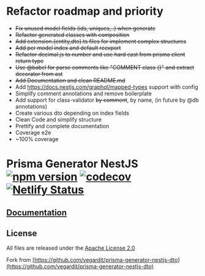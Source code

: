 # Refactor roadmap and priority

- ~~Fix unused model fields (ids, uniques,..) when generate~~
- ~~Refactor generated classes with composition~~
- ~~Add extension.{entity,dto}.ts files for implement complex structures~~
- ~~Add per model index and default reexport~~
- ~~Refactor decimal.js to number and use hard cast from prisma client return type~~
- ~~Use @babel for parse comments like "COMMENT class {}" and extract decorator from ast~~
- ~~Add Documentation and clean README.md~~
- Add https://docs.nestjs.com/graphql/mapped-types support with config
- Simplify comment annotations and remove boilerplate
- Add support for class-validator ~~by comment~~, by name, (in future by @db annotations)
- Create various dto depending on index fields
- Clean Code and simplify structure
- Prettify and complete documentation
- Coverage e2e
- ~100% coverage

# Prisma Generator NestJS [![npm version](https://badge.fury.io/js/prisma-generator-nestjs.svg)](https://www.npmjs.com/package/prisma-generator-nestjs) [![codecov](https://codecov.io/gh/botika/prisma-generator-nestjs-dto/branch/main/graph/badge.svg?token=HIJKP2ENHQ)](https://codecov.io/gh/botika/prisma-generator-nestjs-dto) [![Netlify Status](https://api.netlify.com/api/v1/badges/5506fb1e-286c-4834-adae-9e3c967f294b/deploy-status)](https://app.netlify.com/sites/prisma-generator-nestjs/deploys)

## [Documentation](https://prisma-generator-nestjs.netlify.app/)

## License

All files are released under the [Apache License 2.0](./LICENSE)

Fork from [https://github.com/vegardit/prisma-generator-nestjs-dto](https://github.com/vegardit/prisma-generator-nestjs-dto)
